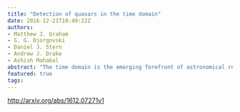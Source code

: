 ```yaml
---
title: "Detection of quasars in the time domain"
date: 2016-12-21T18:49:22Z
authors:
- Matthew J. Graham
- S. G. Djorgovski
- Daniel J. Stern
- Andrew J. Drake
- Ashish Mahabal
abstract: "The time domain is the emerging forefront of astronomical research with new facilities and instruments providing unprecedented amounts of data on the temporal behavior of astrophysical populations. Dealing with the size and complexity of this requires new techniques and methodologies. Quasars are an ideal work set for developing and applying these: they vary in a detectable but not easily quantifiable manner whose physical origins are poorly understood. In this paper, we will review how quasars are identified by their variability and how these techniques can be improved, what physical insights into their variability can be gained from studying extreme examples of variability, and what approaches can be taken to increase the number of quasars known. These will demonstrate how astroinformatics is essential to discovering and understanding this important population."
featured: true
tags:
---
```

http://arxiv.org/abs/1612.07271v1